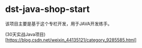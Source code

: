 # dst-java-shop-start

该项目主要是基于这个专栏开发，用于JAVA开发练手。

(30天实战Java项目)[https://blog.csdn.net/weixin_44135121/category_9285585.html]
